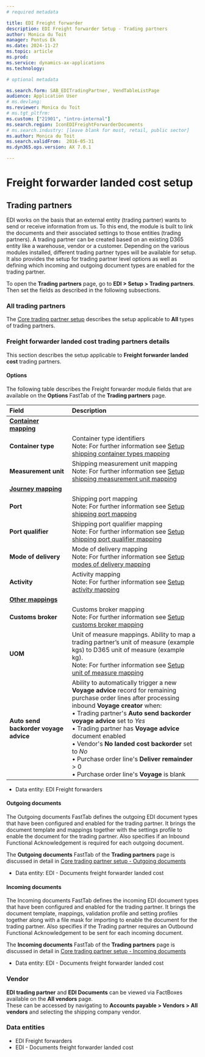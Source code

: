 ```yaml
---
# required metadata

title: EDI Freight forwarder
description: EDI Freight forwarder Setup - Trading partners
author: Monica du Toit
manager: Pontus Ek
ms.date: 2024-11-27
ms.topic: article
ms.prod: 
ms.service: dynamics-ax-applications
ms.technology: 

# optional metadata

ms.search.form: SAB_EDITradingPartner, VendTableListPage
audience: Application User
# ms.devlang:
ms.reviewer: Monica du Toit
# ms.tgt_pltfrm:
ms.custom: ["21901", "intro-internal"]
ms.search.region: IconEDIFreightForwarderDocuments
# ms.search.industry: [leave blank for most, retail, public sector]
ms.author: Monica du Toit
ms.search.validFrom:  2016-05-31
ms.dyn365.ops.version: AX 7.0.1

---
```


# Freight forwarder landed cost setup
## Trading partners

EDI works on the basis that an external entity (trading partner) wants to send or receive information from us. To this end, the module is built to link the documents and their associated settings to those entities (trading partners).
A trading partner can be created based on an existing D365 entity like a warehouse, vendor or a customer. Depending on the various modules installed, different trading partner types will be available for setup.
It also provides the setup for trading partner level options as well as defining which incoming and outgoing document types are enabled for the trading partner.

To open the **Trading partners** page, go to **EDI > Setup > Trading partners**. Then set the fields as described in the following subsections.

### All trading partners
The [Core trading partner setup](../../CORE/Setup/Trading-partners.md) describes the setup applicable to **All** types of trading partners.

### Freight forwarder landed cost trading partners details
This section describes the setup applicable to **Freight forwarder landed cost** trading partners.

#### Options
The following table describes the Freight forwarder module fields that are available on the **Options** FastTab of the **Trading partners** page.

**Field**                             | **Description**               
:---------                            |:--------
<ins>**Container mapping**</ins>      |
**Container type**                    |	Container type identifiers <br> Note: For further information see [Setup shipping container types mapping](FF-SETUP/Shipping-container-types-mapping.md)
**Measurement unit**                  |	Shipping measurement unit mapping <br> Note: For further information see [Setup shipping measurement unit mapping](FF-SETUP/Shipping-measurement-unit-mapping.md)
<ins>**Journey mapping**</ins>	      |
**Port**                              |	Shipping port mapping <br> Note: For further information see [Setup shipping port mapping](FF-SETUP/Shipping-port-mapping.md)
**Port qualifier**                    |	Shipping port qualifier mapping <br> Note: For further information see [Setup shipping port qualifier mapping](FF-SETUP/Shipping-port-qualifier-mapping.md)
**Mode of delivery**                  |	Mode of delivery mapping <br> Note: For further information see [Setup modes of delivery mapping](FF-SETUP/Modes-of-delivery-mapping.md)
**Activity**                          |	Activity mapping <br> Note: For further information see [Setup activity mapping](FF-SETUP/Activity-mapping.md)
<ins>**Other mappings**</ins>	        |
**Customs broker**                    |	Customs broker mapping <br> Note: For further information see [Setup customs broker mapping](FF-SETUP/Customs-broker-mapping.md)
**UOM**                               |	Unit of measure mappings. Ability to map a trading partner’s unit of measure (example kgs) to D365 unit of measure (example kg). <br> Note: For further information see [Setup unit of measure mapping](../../CORE/Setup/UOM-mapping.md)
**Auto send backorder voyage advice** | Ability to automatically trigger a new **Voyage advice** record for remaining purchase order lines after processing inbound **Voyage creator** when: <br> • Trading partner's **Auto send backorder voyage advice** set to _Yes_ <br> • Trading partner has **Voyage advice** document enabled <br> • Vendor's **No landed cost backorder** set to _No_ <br> • Purchase order line's **Deliver remainder** > 0 <br> • Purchase order line's **Voyage** is blank


- Data entity: EDI Freight forwarders

#### Outgoing documents
The Outgoing documents FastTab defines the outgoing EDI document types that have been configured and enabled for the trading partner. It brings the document template and mappings together with the settings profile to enable the document for the trading partner.
Also specifies if an Inbound Functional Acknowledgement is required for each outgoing document.

The **Outgoing documents** FastTab of the **Trading partners** page is discussed in detail in [Core trading partner setup - Outgoing documents](../../CORE/Setup/Trading-partners.md#outgoing-documents)

- Data entity: EDI - Documents freight forwarder landed cost

#### Incoming documents
The Incoming documents FastTab defines the incoming EDI document types that have been configured and enabled for the trading partner. It brings the document template, mappings, validation profile and setting profiles together along with a file mask for importing to enable the document for the trading partner.
Also specifies if the Trading partner requires an Outbound Functional Acknowledgement to be sent for each incoming document.

The **Incoming documents** FastTab of the **Trading partners** page is discussed in detail in [Core trading partner setup - Incoming documents](../../CORE/Setup/Trading-partners.md#incoming-documents)

- Data entity: EDI - Documents freight forwarder landed cost

### Vendor
**EDI trading partner** and **EDI Documents** can be viewed via FactBoxes available on the **All vendors** page. <br>
These can be accessed by navigating to **Accounts payable > Vendors > All vendors** and selecting the shipping company vendor.

### Data entities

- EDI Freight forwarders
- EDI - Documents freight forwarder landed cost
